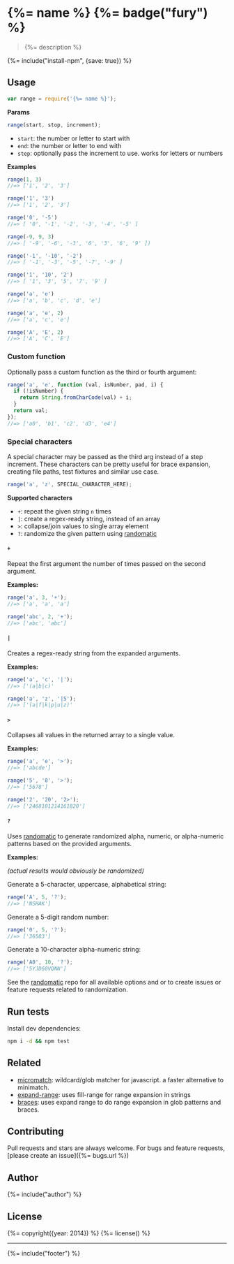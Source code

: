 # {%= name %} {%= badge("fury") %}

> {%= description %}

{%= include("install-npm", {save: true}) %}

## Usage

```js
var range = require('{%= name %}');
```

**Params**

```js
range(start, stop, increment);
```

 - `start`: the number or letter to start with
 - `end`: the number or letter to end with
 - `step`: optionally pass the increment to use. works for letters or numbers


**Examples**

```js
range(1, 3)
//=> ['1', '2', '3']

range('1', '3')
//=> ['1', '2', '3']

range('0', '-5')
//=> [ '0', '-1', '-2', '-3', '-4', '-5' ]

range(-9, 9, 3)
//=> [ '-9', '-6', '-3', '0', '3', '6', '9' ])

range('-1', '-10', '-2')
//=> [ '-1', '-3', '-5', '-7', '-9' ]

range('1', '10', '2')
//=> [ '1', '3', '5', '7', '9' ]

range('a', 'e')
//=> ['a', 'b', 'c', 'd', 'e']

range('a', 'e', 2)
//=> ['a', 'c', 'e']

range('A', 'E', 2)
//=> ['A', 'C', 'E']
```

### Custom function

Optionally pass a custom function as the third or fourth argument:

```js
range('a', 'e', function (val, isNumber, pad, i) {
  if (!isNumber) {
    return String.fromCharCode(val) + i;
  }
  return val;
});
//=> ['a0', 'b1', 'c2', 'd3', 'e4']
```

### Special characters

A special character may be passed as the third arg instead of a step increment. These characters can be pretty useful for brace expansion, creating file paths, test fixtures and similar use case.

```js
range('a', 'z', SPECIAL_CHARACTER_HERE);
```

**Supported characters**

 - `+`: repeat the given string `n` times
 - `|`: create a regex-ready string, instead of an array
 - `>`: collapse/join values to single array element
 - `?`: randomize the given pattern using [randomatic]

#### `+`

Repeat the first argument the number of times passed on the second argument.

**Examples:**

```js
range('a', 3, '+');
//=> ['a', 'a', 'a']

range('abc', 2, '+');
//=> ['abc', 'abc']
```

#### `|`

Creates a regex-ready string from the expanded arguments.

**Examples:**

```js
range('a', 'c', '|');
//=> ['(a|b|c)'

range('a', 'z', '|5');
//=> ['(a|f|k|p|u|z)'
```


#### `>`

Collapses all values in the returned array to a single value.

**Examples:**

```js
range('a', 'e', '>');
//=> ['abcde']

range('5', '8', '>');
//=> ['5678']

range('2', '20', '2>');
//=> ['2468101214161820']
```


#### `?`

Uses [randomatic] to generate randomized alpha, numeric, or alpha-numeric patterns based on the provided arguments.

**Examples:**

_(actual results would obviously be randomized)_

Generate a 5-character, uppercase, alphabetical string:

```js
range('A', 5, '?');
//=> ['NSHAK']
```

Generate a 5-digit random number:

```js
range('0', 5, '?');
//=> ['36583']
```

Generate a 10-character alpha-numeric string:

```js
range('A0', 10, '?');
//=> ['5YJD60VQNN']
```

See the [randomatic] repo for all available options and or to create issues or feature requests related to randomization.


## Run tests

Install dev dependencies:

```bash
npm i -d && npm test
```

## Related

- [micromatch]: wildcard/glob matcher for javascript. a faster alternative to minimatch.
- [expand-range]: uses fill-range for range expansion in strings
- [braces]: uses expand range to do range expansion in glob patterns and braces.


## Contributing
Pull requests and stars are always welcome. For bugs and feature requests, [please create an issue]({%= bugs.url %})

## Author
{%= include("author") %}

## License
{%= copyright({year: 2014}) %}
{%= license() %}

***

{%= include("footer") %}

[randomatic]: https://github.com/jonschlinkert/randomatic

[expand-range]: https://github.com/jonschlinkert/expand-range
[micromatch]: https://github.com/jonschlinkert/micromatch
[braces]: https://github.com/jonschlinkert/braces